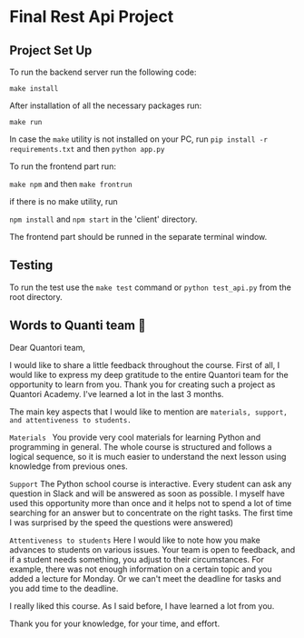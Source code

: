 
# Final Rest Api Project

## Project Set Up
To run the backend server run the following code:

`make install`

After installation of all the necessary packages run:

`make run`

In case the `make` utility is not installed on your PC, 
run `pip install -r requirements.txt` and then `python app.py`

To run the frontend part run:

`make npm` and then `make frontrun`

if there is no make utility, run 

`npm install` and `npm start` in the 'client' directory.

The frontend part should be runned in the separate terminal window.

## Testing 
To run the test use the `make test` command or `python test_api.py` from the root directory.


## Words to Quanti team 🫡

Dear Quantori team,

I would like to share a little feedback throughout the course. 
First of all, I would like to express my deep gratitude to the entire Quantori team for the opportunity to learn from you. Thank you for creating such a project as Quantori Academy. I've learned a lot in the last 3 months. 

The main key aspects that I would like to mention are `materials, support, and attentiveness to students.`

`Materials `
You provide very cool materials for learning Python and programming in general. The whole course is structured and follows a logical sequence, so it is much easier to understand the next lesson using knowledge from previous ones.

`Support`
The Python school course is interactive. Every student can ask any question in Slack and will be answered as soon as possible. I myself have used this opportunity more than once and it helps not to spend a lot of time searching for an answer but to concentrate on the right tasks. 
The first time I was surprised by the speed the questions were answered)

`Attentiveness to students`
Here I would like to note how you make advances to students on various issues.
Your team is open to feedback, and if a student needs something, you adjust to their circumstances. For example, there was not enough information on a certain topic and you added a lecture for Monday. Or we can't meet the deadline for tasks and you add time to the deadline.

I really liked this course.
As I said before, I have learned a lot from you. 

Thank you for your knowledge, for your time, and effort.

